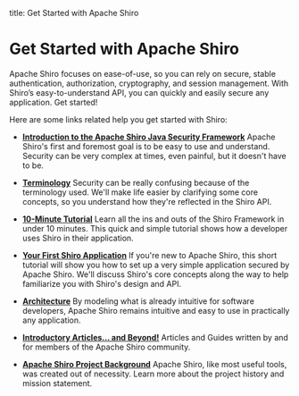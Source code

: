title: Get Started with Apache Shiro

# Get Started with Apache Shiro

Apache Shiro focuses on ease-of-use, so you can rely on secure, stable authentication, authorization, cryptography, and session management. With Shiro’s easy-to-understand API, you can quickly and easily secure any application. Get started!

Here are some links related help you get started with Shiro:

* **[Introduction to the Apache Shiro Java Security Framework](introduction.html)**
Apache Shiro's first and foremost goal is to be easy to use and understand. Security can be very complex at times, even painful, but it doesn't have to be.

* **[Terminology](terminology.html)**
Security can be really confusing because of the terminology used. We'll make life easier by clarifying some core concepts, so you understand how they're reflected in the Shiro API.

* **[10-Minute Tutorial](10-minute-tutorial.html)**
Learn all the ins and outs of the Shiro Framework in under 10 minutes. This quick and simple tutorial shows how a developer uses Shiro in their application. 

* **[Your First Shiro Application](tutorial.html)**
If you're new to Apache Shiro, this short tutorial will show you how to set up a very simple application secured by Apache Shiro. We'll discuss Shiro's core concepts along the way to help familiarize you with Shiro's design and API.

* **[Architecture](architecture.html)**
By modeling what is already intuitive for software developers, Apache Shiro remains intuitive and easy to use in practically any application.

* **[Introductory Articles... and Beyond!](articles.html)**
Articles and Guides written by and for members of the Apache Shiro community.

* **[Apache Shiro Project Background](what-is-shiro.html)**
Apache Shiro, like most useful tools, was created out of necessity. Learn more about the project history and mission statement.
<input type="hidden" id="ghEditPage" value="get-started.md"></input>
